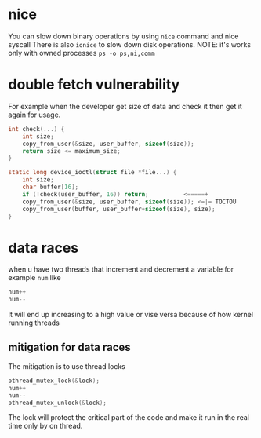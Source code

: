 # nice

You can slow down binary operations by using `nice` command and nice syscall
There is also `ionice` to slow down disk operations.
NOTE: it's works only with owned processes
`ps -o ps,ni,comm`

# double fetch vulnerability

For example when the developer get size of data and check it then get it again for usage.

```c
int check(...) {
    int size;
    copy_from_user(&size, user_buffer, sizeof(size));
    return size <= maximum_size;
}

static long device_ioctl(struct file *file...) {
    int size;
    char buffer[16];
    if (!check(user_buffer, 16)) return;          <=====+
    copy_from_user(&size, user_buffer, sizeof(size)); <=|= TOCTOU
    copy_from_user(buffer, user_buffer+sizeof(size), size);
}

```

# data races

when u have two threads that increment and decrement a variable for example `num`
like
```c
num++
num--
```
It will end up increasing to a high value or vise versa because of how kernel running threads

## mitigation for data races
The mitigation is to use thread locks
```c
pthread_mutex_lock(&lock);
num++
num--
pthread_mutex_unlock(&lock);
```
The lock will protect the critical part of the code and make it run in the real time only by on thread.